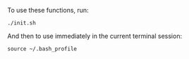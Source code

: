 To use these functions, run:

```
./init.sh
```

And then to use immediately in the current terminal session:

```
source ~/.bash_profile
```